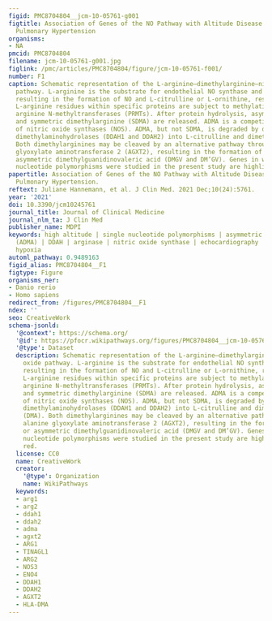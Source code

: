 ```yaml
---
figid: PMC8704804__jcm-10-05761-g001
figtitle: Association of Genes of the NO Pathway with Altitude Disease and Hypoxic
  Pulmonary Hypertension
organisms:
- NA
pmcid: PMC8704804
filename: jcm-10-05761-g001.jpg
figlink: /pmc/articles/PMC8704804/figure/jcm-10-05761-f001/
number: F1
caption: Schematic representation of the L-arginine—dimethylarginine—nitric oxide
  pathway. L-arginine is the substrate for endothelial NO synthase and arginases,
  resulting in the formation of NO and L-citrulline or L-ornithine, respectively.
  L-arginine residues within specific proteins are subject to methylation by protein
  arginine N-methyltransferases (PRMTs). After protein hydrolysis, asymmetric (ADMA)
  and symmetric dimethylarginine (SDMA) are released. ADMA is a competitive inhibitor
  of nitric oxide synthases (NOS). ADMA, but not SDMA, is degraded by dimethylarginine
  dimethylaminohydrolases (DDAH1 and DDAH2) into L-citrulline and dimethylamine (DMA).
  Both dimethylarginines may be cleaved by an alternative pathway through alanine
  glyoxylate aminotransferase 2 (AGXT2), resulting in the formation of symmetric or
  asymmetric dimethylguanidinovaleric acid (DMGV and DM’GV). Genes in which single
  nucleotide polymorphisms were studied in the present study are highlighted in red.
papertitle: Association of Genes of the NO Pathway with Altitude Disease and Hypoxic
  Pulmonary Hypertension.
reftext: Juliane Hannemann, et al. J Clin Med. 2021 Dec;10(24):5761.
year: '2021'
doi: 10.3390/jcm10245761
journal_title: Journal of Clinical Medicine
journal_nlm_ta: J Clin Med
publisher_name: MDPI
keywords: high altitude | single nucleotide polymorphisms | asymmetric dimethylarginine
  (ADMA) | DDAH | arginase | nitric oxide synthase | echocardiography | chronic intermittent
  hypoxia
automl_pathway: 0.9489163
figid_alias: PMC8704804__F1
figtype: Figure
organisms_ner:
- Danio rerio
- Homo sapiens
redirect_from: /figures/PMC8704804__F1
ndex: ''
seo: CreativeWork
schema-jsonld:
  '@context': https://schema.org/
  '@id': https://pfocr.wikipathways.org/figures/PMC8704804__jcm-10-05761-g001.html
  '@type': Dataset
  description: Schematic representation of the L-arginine—dimethylarginine—nitric
    oxide pathway. L-arginine is the substrate for endothelial NO synthase and arginases,
    resulting in the formation of NO and L-citrulline or L-ornithine, respectively.
    L-arginine residues within specific proteins are subject to methylation by protein
    arginine N-methyltransferases (PRMTs). After protein hydrolysis, asymmetric (ADMA)
    and symmetric dimethylarginine (SDMA) are released. ADMA is a competitive inhibitor
    of nitric oxide synthases (NOS). ADMA, but not SDMA, is degraded by dimethylarginine
    dimethylaminohydrolases (DDAH1 and DDAH2) into L-citrulline and dimethylamine
    (DMA). Both dimethylarginines may be cleaved by an alternative pathway through
    alanine glyoxylate aminotransferase 2 (AGXT2), resulting in the formation of symmetric
    or asymmetric dimethylguanidinovaleric acid (DMGV and DM’GV). Genes in which single
    nucleotide polymorphisms were studied in the present study are highlighted in
    red.
  license: CC0
  name: CreativeWork
  creator:
    '@type': Organization
    name: WikiPathways
  keywords:
  - arg1
  - arg2
  - ddah1
  - ddah2
  - adma
  - agxt2
  - ARG1
  - TINAGL1
  - ARG2
  - NOS3
  - ENO4
  - DDAH1
  - DDAH2
  - AGXT2
  - HLA-DMA
---
```


